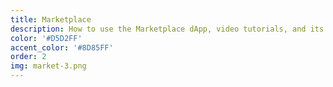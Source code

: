 ```yaml
---
title: Marketplace
description: How to use the Marketplace dApp, video tutorials, and its API.
color: '#D5D2FF'
accent_color: '#8D85FF'
order: 2
img: market-3.png
---
```

